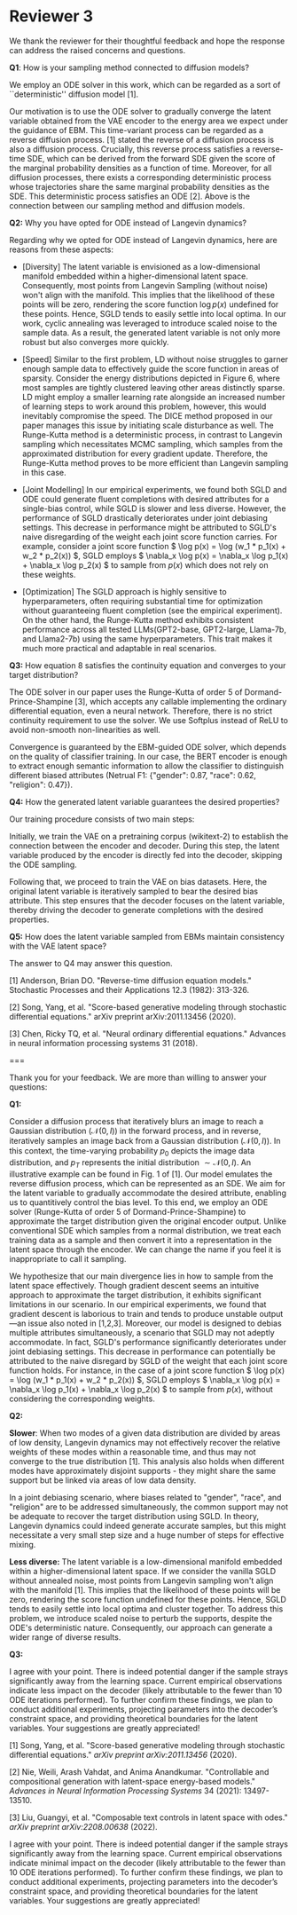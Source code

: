 # Reviewer 3

We thank the reviewer for their thoughtful feedback and hope the response can address the raised concerns and questions.

**Q1**: How is your sampling method connected to diffusion models?

We employ an ODE solver in this work, which can be regarded as a sort of ``deterministic'' diffusion model [1].

Our motivation is to use the ODE solver to gradually converge the latent variable obtained from the VAE encoder to the energy area we expect under the guidance of EBM. This time-variant process can be regarded as a reverse diffusion process. [1] stated the reverse of a diffusion process is also a diffusion process. Crucially, this reverse process satisfies a reverse-time SDE, which can be derived from the forward SDE given the score of the marginal probability densities as a function of time. Moreover, for all diffusion processes, there exists a corresponding deterministic process whose trajectories share the same marginal probability densities as the SDE. This deterministic process satisfies an ODE [2]. Above is the connection between our sampling method and diffusion models.

**Q2:** Why you have opted for ODE instead of Langevin dynamics?

Regarding why we opted for ODE instead of Langevin dynamics, here are reasons from these aspects:

- [Diversity] The latent variable is envisioned as a low-dimensional manifold embedded within a higher-dimensional latent space. Consequently, most points from Langevin Sampling (without noise) won't align with the manifold. This implies that the likelihood of these points will be zero, rendering the score function $\log p(x)$ undefined for these points. Hence, SGLD tends to easily settle into local optima. In our work, cyclic annealing was leveraged to introduce scaled noise to the sample data. As a result, the generated latent variable is not only more robust but also converges more quickly.

- [Speed] Similar to the first problem, LD without noise struggles to garner enough sample data to effectively guide the score function in areas of sparsity. Consider the energy distributions depicted in Figure 6, where most samples are tightly clustered leaving other areas distinctly sparse. LD might employ a smaller learning rate alongside an increased number of learning steps to work around this problem, however, this would inevitably compromise the speed. The DICE method proposed in our paper manages this issue by initiating scale disturbance as well. The Runge-Kutta method is a deterministic process, in contrast to Langevin sampling which necessitates MCMC sampling, which samples from the approximated distribution for every gradient update. Therefore, the Runge-Kutta method proves to be more efficient than Langevin sampling in this case.

- [Joint Modelling] In our empirical experiments, we found both SGLD and ODE could generate fluent completions with desired attributes for a single-bias control, while SGLD is slower and less diverse. However, the performance of SGLD drastically deteriorates under joint debiasing settings. This decrease in performance might be attributed to SGLD's naive disregarding of the weight each joint score function carries. For example, consider a joint score function $ \log p(x) = \log (w_1 * p_1(x) + w_2 * p_2(x)) $, SGLD employs $ \nabla_x \log p(x) = \nabla_x \log p_1(x) + \nabla_x \log p_2(x) $ to sample from $p(x)$ which does not rely on these weights. 

- [Optimization] The SGLD approach is highly sensitive to hyperparameters, often requiring substantial time for optimization without guaranteeing fluent completion (see the empirical experiment). On the other hand, the Runge-Kutta method exhibits consistent performance across all tested LLMs(GPT2-base, GPT2-large, Llama-7b, and Llama2-7b) using the same hyperparameters. This trait makes it much more practical and adaptable in real scenarios.

**Q3:** How equation 8 satisfies the continuity equation and converges to your target distribution?

The ODE solver in our paper uses the Runge-Kutta of order 5 of Dormand-Prince-Shampine [3], which accepts any callable implementing the ordinary differential equation, even a neural network. Therefore, there is no strict continuity requirement to use the solver. We use Softplus instead of ReLU to avoid non-smooth non-linearities as well.

Convergence is guaranteed by the EBM-guided ODE solver, which depends on the quality of classifier training. In our case, the BERT encoder is enough to extract enough semantic information to allow the classifier to distinguish different biased attributes (Netrual F1: {"gender": 0.87, "race": 0.62, "religion": 0.47}).

**Q4:** How the generated latent variable guarantees the desired properties?

Our training procedure consists of two main steps:

Initially, we train the VAE on a pretraining corpus (wikitext-2) to establish the connection between the encoder and decoder. During this step, the latent variable produced by the encoder is directly fed into the decoder, skipping the ODE sampling.

Following that, we proceed to train the VAE on bias datasets. Here, the original latent variable is iteratively sampled to bear the desired bias attribute. This step ensures that the decoder focuses on the latent variable, thereby driving the decoder to generate completions with the desired properties.

**Q5:** How does the latent variable sampled from EBMs maintain consistency with the VAE latent space?

The answer to Q4 may answer this question.

[1] Anderson, Brian DO. "Reverse-time diffusion equation models." Stochastic Processes and their Applications 12.3 (1982): 313-326.

[2] Song, Yang, et al. "Score-based generative modeling through stochastic differential equations." arXiv preprint arXiv:2011.13456 (2020).

[3] Chen, Ricky TQ, et al. "Neural ordinary differential equations." Advances in neural information processing systems 31 (2018).


===

Thank you for your feedback. We are more than willing to answer your questions:

**Q1:**

Consider a diffusion process that iteratively blurs an image to reach a Gaussian distribution ($\mathcal{N}(0, I)$) in the forward process, and in reverse, iteratively samples an image back from a Gaussian distribution  ($\mathcal{N}(0, I)$). In this context, the time-varying probability $p_0$ depicts the image data distribution, and $p_T$ represents the initial distribution $\sim\mathcal{N}(0, I)$. An illustrative example can be found in Fig. 1 of [1]. Our model emulates the reverse diffusion process, which can be represented as an SDE. We aim for the latent variable to gradually accommodate the desired attribute, enabling us to quantitively control the bias level. To this end, we employ an ODE solver (Runge-Kutta of order 5 of Dormand-Prince-Shampine) to approximate the target distribution given the original encoder output. Unlike conventional SDE which samples from a normal distribution, we treat each training data as a sample and then convert it into a representation in the latent space through the encoder. We can change the name if you feel it is inappropriate to call it sampling.

We hypothesize that our main divergence lies in how to sample from the latent space effectively. Though gradient descent seems an intuitive approach to approximate the target distribution, it exhibits significant limitations in our scenario. In our empirical experiments, we found that gradient descent is laborious to train and tends to produce unstable output—an issue also noted in [1,2,3]. Moreover, our model is designed to debias multiple attributes simultaneously, a scenario that SGLD may not adeptly accommodate. In fact, SGLD's performance significantly deteriorates under joint debiasing settings. This decrease in performance can potentially be attributed to the naive disregard by SGLD of the weight that each joint score function holds. For instance, in the case of a joint score function $ \log p(x) = \log (w_1 * p_1(x) + w_2 * p_2(x)) $, SGLD employs $ \nabla_x \log p(x) = \nabla_x \log p_1(x) + \nabla_x \log p_2(x) $ to sample from $p(x)$, without considering the corresponding weights.

**Q2:** 

**Slower**: When two modes of a given data distribution are divided by areas of low density, Langevin dynamics may not effectively recover the relative weights of these modes within a reasonable time, and thus may not converge to the true distribution [1]. This analysis also holds when different modes have approximately disjoint supports - they might share the same support but be linked via areas of low data density.

In a joint debiasing scenario, where biases related to "gender", "race", and "religion" are to be addressed simultaneously, the common support may not be adequate to recover the target distribution using SGLD. In theory, Langevin dynamics could indeed generate accurate samples, but this might necessitate a very small step size and a huge number of steps for effective mixing.

**Less diverse:** The latent variable is a low-dimensional manifold embedded within a higher-dimensional latent space. If we consider the vanilla SGLD without annealed noise, most points from Langevin sampling won't align with the manifold [1]. This implies that the likelihood of these points will be zero, rendering the score function undefined for these points. Hence, SGLD tends to easily settle into local optima and cluster together. To address this problem, we introduce scaled noise to perturb the supports, despite the ODE's deterministic nature. Consequently, our approach can generate a wider range of diverse results.

**Q3:** 

I agree with your point. There is indeed potential danger if the sample strays significantly away from the learning space. Current empirical observations indicate less impact on the decoder (likely attributable to the fewer than 10 ODE iterations performed). To further confirm these findings, we plan to conduct additional experiments, projecting parameters into the decoder’s constraint space, and providing theoretical boundaries for the latent variables. Your suggestions are greatly appreciated!

[1] Song, Yang, et al. "Score-based generative modeling through stochastic differential equations." _arXiv preprint arXiv:2011.13456_ (2020).

[2] Nie, Weili, Arash Vahdat, and Anima Anandkumar. "Controllable and compositional generation with latent-space energy-based models." _Advances in Neural Information Processing Systems_ 34 (2021): 13497-13510.

[3] Liu, Guangyi, et al. "Composable text controls in latent space with odes." _arXiv preprint arXiv:2208.00638_ (2022).

I agree with your point. There is indeed potential danger if the sample strays significantly away from the learning space. Current empirical observations indicate minimal impact on the decoder (likely attributable to the fewer than 10 ODE iterations performed). To further confirm these findings, we plan to conduct additional experiments, projecting parameters into the decoder’s constraint space, and providing theoretical boundaries for the latent variables. Your suggestions are greatly appreciated!
